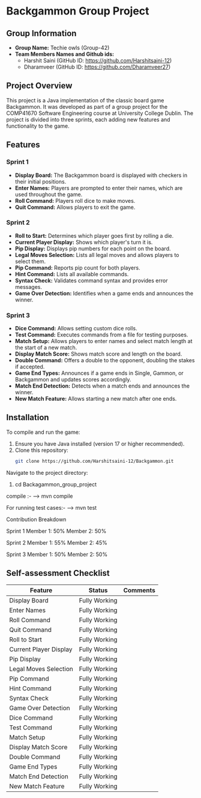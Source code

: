# Backgammon Group Project

## Group Information
- **Group Name:** Techie owls (Group-42)
- **Team Members Names and Github ids:**
    - Harshit Saini (GitHub ID: https://github.com/Harshitsaini-12)
    - Dharamveer (GitHub ID: https://github.com/Dharamveer27)

## Project Overview
This project is a Java implementation of the classic board game Backgammon. It was developed as part of a group project for the COMP41670 Software Engineering course at University College Dublin. 
The project is divided into three sprints, each adding new features and functionality to the game.

## Features
### Sprint 1
- **Display Board:** The Backgammon board is displayed with checkers in their initial positions.
- **Enter Names:** Players are prompted to enter their names, which are used throughout the game.
- **Roll Command:** Players roll dice to make moves.
- **Quit Command:** Allows players to exit the game.

### Sprint 2
- **Roll to Start:** Determines which player goes first by rolling a die.
- **Current Player Display:** Shows which player's turn it is.
- **Pip Display:** Displays pip numbers for each point on the board.
- **Legal Moves Selection:** Lists all legal moves and allows players to select them.
- **Pip Command:** Reports pip count for both players.
- **Hint Command:** Lists all available commands.
- **Syntax Check:** Validates command syntax and provides error messages.
- **Game Over Detection:** Identifies when a game ends and announces the winner.

### Sprint 3
- **Dice Command:** Allows setting custom dice rolls.
- **Test Command:** Executes commands from a file for testing purposes.
- **Match Setup:** Allows players to enter names and select match length at the start of a new match.
- **Display Match Score:** Shows match score and length on the board.
- **Double Command:** Offers a double to the opponent, doubling the stakes if accepted.
- **Game End Types:** Announces if a game ends in Single, Gammon, or Backgammon and updates scores accordingly.
- **Match End Detection:** Detects when a match ends and announces the winner.
- **New Match Feature:** Allows starting a new match after one ends.

## Installation
To compile and run the game:
1. Ensure you have Java installed (version 17 or higher recommended).
2. Clone this repository:
   ```bash
   git clone https://github.com/Harshitsaini-12/Backgammon.git


Navigate to the project directory:
1. cd Backagammon_group_project

compile :-
--> mvn compile

For running test cases:-
--> mvn test

Contribution Breakdown

Sprint 1
Member 1: 50%
Member 2: 50%


Sprint 2
Member 1: 55%
Member 2: 45%

Sprint 3
Member 1: 50%
Member 2: 50%


## Self-assessment Checklist

| Feature                 | Status        | Comments |
|-------------------------|---------------|----------|
| Display Board           | Fully Working |          |
| Enter Names             | Fully Working |          |
| Roll Command            | Fully Working |          |
| Quit Command            | Fully Working |          |
| Roll to Start           | Fully Working |          |
| Current Player Display  | Fully Working |          |
| Pip Display             | Fully Working |          |
| Legal Moves Selection   | Fully Working |          |
| Pip Command             | Fully Working |          |
| Hint Command            | Fully Working |          |
| Syntax Check            | Fully Working |          |
| Game Over Detection     | Fully Working |          |
| Dice Command            | Fully Working |          |
| Test Command            | Fully Working |          |
| Match Setup             | Fully Working |          |
| Display Match Score     | Fully Working |          |
| Double Command          | Fully Working |          |
| Game End Types          | Fully Working |          |
| Match End Detection     | Fully Working |          |
| New Match Feature       | Fully Working |          |

